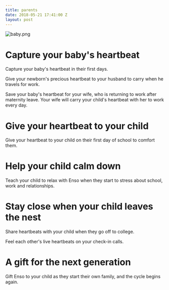 ```yaml
---
title: parents
date: 2018-05-21 17:41:00 Z
layout: post
---
```


![baby.png](/uploads/baby.png)
# Capture your baby's heartbeat

Capture your baby's heartbeat in their first days. 

Give your newborn's precious heartbeat to your husband to carry when he travels for work.

Save your baby's heartbeat for your wife, who is returning to work after maternity leave. Your wife will carry your child's heartbeat with her to work every day. 

# Give your heartbeat to your child  

Give your heartbeat to your child on their first day of school to comfort them. 

# Help your child calm down

Teach your child to relax with Enso when they start to stress about school, work and relationships.

# Stay close when your child leaves the nest

Share heartbeats with your child when they go off to college.

Feel each other's live heartbeats on your check-in calls.

# A gift for the next generation 

Gift Enso to your child as they start their own family, and the cycle begins again. 